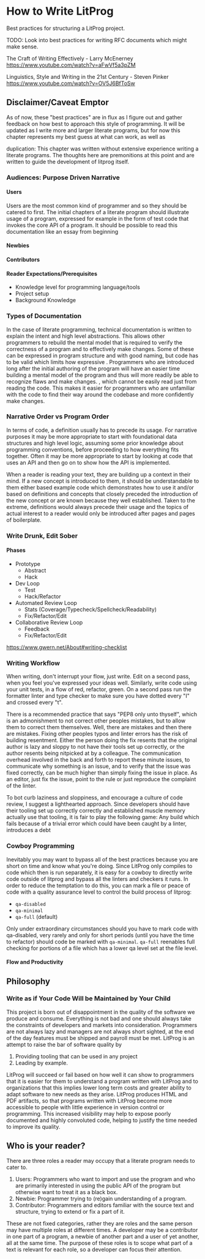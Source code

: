 # How to Write LitProg

Best practices for structuring a LitProg project.

TODO: Look into best practices for writing RFC documents
which might make sense.

The Craft of Writing Effectively - Larry McEnerney
https://www.youtube.com/watch?v=aFwVf5a3pZM

Linguistics, Style and Writing in the 21st Century - Steven Pinker
https://www.youtube.com/watch?v=OV5J6BfToSw


## Disclaimer/Caveat Emptor

As of now, these "best practices" are in flux as I figure out and gather feedback on how best to approach this style of programming. It will be updated as I write more and larger literate programs, but for now this chapter represents my best guess at what can work, as well as 

duplication:
This chapter was written without extensive experience writing
a literate programs. The thoughts here are premonitions at
this point and are written to guide the development of litprog
itself.


### Audiences: Purpose Driven Narrative

#### Users

Users are the most common kind of programmer and so they should be
catered to first. The initial chapters of a literate program should
illustrate usage of a program, expressed for example in the form of
test code that invokes the core API of a program. It should be
possible to read this documentation like an essay from beginning

#### Newbies

#### Contributors

#### Reader Expectations/Prerequisites

 - Knowledge level for programming language/tools
 - Project setup
 - Background Knowledge
 

### Types of Documentation

In the case of literate programming, technical documentation is written to explain the intent and high level abstractions. This allows other programmers to rebuild the mental model that is required to verify the correctness of a program and to effectively make changes. Some of these can be expressed in program structure and with good naming, but code has to be valid which limits how expressive . Programmers who are introduced long after the initial authoring of the program will have an easier time building a mental model of the program and thus will more readily be able to recognize flaws and make changes. , which cannot be easily read just from reading the code. This makes it easier for programmers who are unfamiliar with the code to find their way around the codebase and more confidently make changes.


### Narrative Order vs Program Order

In terms of code, a definition usually has to precede its usage. For narrative purposes it may be more appropriate to start with foundational data structures and high level logic, assuming some prior knowledge about programming conventions, before proceeding to how everything fits together. Often it may be more appropriate to start by looking at code that uses an API and then go on to show how the API is implemented.

When a reader is reading your text, they are building up a context in their mind. If a new concept is introduced to them, it should be understandable to them either based example code which demonstrates how to use it and/or based on definitions and concepts that closely preceded the introduction of the new concept or are known because they well established. Taken to the extreme, definitions would always precede their usage and the topics of actual interest to a reader would only be introduced after pages and pages of boilerplate.



### Write Drunk, Edit Sober

#### Phases

- Prototype
    + Abstract
    + Hack
- Dev Loop
    + Test
    + Hack/Refactor
- Automated Review Loop
    + Stats (Coverage/Typecheck/Spellcheck/Readability)
    + Fix/Refactor/Edit
- Collaborative Review Loop
    + Feedback
    + Fix/Refactor/Edit

https://www.gwern.net/About#writing-checklist



### Writing Workflow

When writing, don't interrupt your flow, just write. Edit on a
second pass, when you feel you've expressed your ideas well.
Similarly, write code using your unit tests, in a flow of red,
refactor, green. On a second pass run the formatter linter
and type checker to make sure you have dotted every "I" and
crossed every "t".

There is a recommended practice that says "PEP8 only unto
thyself", which is an admonishment to not correct other peoples
mistakes, but to allow them to correct them themselves. Well,
there are mistakes and then there are mistakes. Fixing other
peoples typos and linter errors has the risk of building
resentment. Either the person doing the fix resents that the
original author is lazy and sloppy to not have their tools set up
correctly, or the author resents being nitpicked at by a
colleague. The communication overhead involved in the back and
forth to report these minute issues, to communicate why something
is an issue, and to verify that the issue was fixed correctly,
can be much higher than simply fixing the issue in place. As an
editor, just fix the issue, point to the rule or just reproduce
the complaint of the linter.

To bot curb laziness and sloppiness, and encourage a culture of
code review, I suggest a lighthearted approach. Since developers
should have their tooling set up correctly correctly and
established muscle memory actually use that tooling, it is fair
to play the following game: Any build which fails because of a
trivial error which could have been caught by a linter,
introduces a debt


### Cowboy Programming

Inevitably you may want to bypass all of the best practices
because you are short on time and know what you're doing. Since
LitProg only compiles to code which then is run separately, it is
easy for a cowboy to directly write code outside of litprog and
bypass all the linters and checkers it runs. In order to reduce
the temptation to do this, you can mark a file or peace of code
with a quality assurance level to control the build process of litprog:

 - `qa-disabled`
 - `qa-minimal`
 - `qa-full` (default)

Only under extraordinary circumstances should you have to mark code
with qa-disabled, very rarely and only for short periods (until
you have the time to refactor) should code be marked with
`qa-minimal`. `qa-full` reenables full checking for portions of
a file which has a lower qa level set at the file level.




#### Flow and Productivity

## Philosophy

### Write as if Your Code Will be Maintained by Your Child

This project is born out of disappointment in the quality of the
software we produce and consume. Everything is not bad and one
should always take the constraints of developers and markets into
consideration. Programmers are not always lazy and managers are
not always short sighted, at the end of the day features must be
shipped and payroll must be met. LitProg is an attempt to raise
the bar of software quality by

 1. Providing tooling that can be used in any project
 2. Leading by example.

LitProg will succeed or fail based on how well it can show to
programmers that it is easier for them to understand a program
written with LitProg and to organizations that this implies lower
long term costs and greater ability to adapt software to new
needs as they arise. LitProg produces HTML and PDF artifacts, so
that programs written with LitProg become more accessible to
people with little experience in version control or programming.
This increased visibility may help to expose poorly documented
and highly convoluted code, helping to justify the time needed
to improve its quality.



## Who is your reader?

There are three roles a reader may occupy that a literate program
needs to cater to.

 1. Users: Programmers who want to import and use the program and
    who are primarily interested in using the public API of the
    program but otherwise want to treat it as a black box.
 2. Newbie: Programmer trying to (re)gain understanding of a
    program.
 3. Contributor: Programmers and editors familiar with the source
    text and structure, trying to extend or fix a part of it.

These are not fixed categories, rather they are roles and the same
person may have multiple roles at different times. A developer
may be a contributor in one part of a program, a newbie of another
part and a user of yet another, all at the same time. The purpose
of these roles is to scope what part of a text is relevant for
each role, so a developer can focus their attention.
